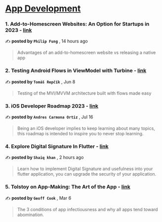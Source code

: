 
<h1><a href=https://medium.com/tag/mobile-app-development/recommended target="_blank" rel="noopener noreferrer">App Development</a></h1>
<h3>1. Add-to-Homescreen Websites: An Option for Startups in 2023 - <a href=https://medium.com/@philipfung/add-to-homescreen-websites-an-option-for-startups-in-2023-efb92f5e03ad?source=tag_recommended_feed---------0-84----------mobile_app_development----------63cbe098_95eb_491b_92cd_d9e167aacee0------- target="_blank" rel="noopener noreferrer">link</a></h3>

✍️ **posted by `Philip Fung`** <date> , 14 hours ago</date>

<blockquote>Advantages of an add-to-homescreen website vs releasing a native app</blockquote>

<h3>2. Testing Android Flows in ViewModel with Turbine - <a href=https://medium.com/proandroiddev/testing-android-flows-in-viewmodel-with-turbine-ea9bae7e811a?source=tag_recommended_feed---------1-107----------mobile_app_development----------63cbe098_95eb_491b_92cd_d9e167aacee0------- target="_blank" rel="noopener noreferrer">link</a></h3>

✍️ **posted by `Tomáš Repčík`** <date> , Jun 8</date>

<blockquote>Testing of the MVI/MVVM architecture built with flows made easy</blockquote>

<h3>3. iOS Developer Roadmap 2023 - <a href=https://medium.com/@andres.carort/ios-developer-roadmap-2023-330fd5cb7479?source=tag_recommended_feed---------2-85----------mobile_app_development----------63cbe098_95eb_491b_92cd_d9e167aacee0------- target="_blank" rel="noopener noreferrer">link</a></h3>

✍️ **posted by `Andres Carmona Ortiz`** <date> , Jul 16</date>

<blockquote>Being an iOS developer implies to keep learning about many topics, this roadmap is intended to inspire you to never stop learning.</blockquote>

<h3>4. Explore Digital Signature In Flutter - <a href=https://medium.com/flutterdevs/explore-digital-signature-in-flutter-65c1a599240d?source=tag_recommended_feed---------3-84----------mobile_app_development----------63cbe098_95eb_491b_92cd_d9e167aacee0------- target="_blank" rel="noopener noreferrer">link</a></h3>

✍️ **posted by `Shaiq khan`** <date> , 2 hours ago</date>

<blockquote>Learn how to implement Digital Signature and usefulness into your flutter application, you can upgrade the security of your application.</blockquote>

<h3>5. Tolstoy on App-Making: The Art of the App - <a href=https://medium.com/entrepreneur-s-handbook/tolstoy-on-app-making-the-art-of-the-app-2aba5f3e5d60?source=tag_recommended_feed---------4-107----------mobile_app_development----------63cbe098_95eb_491b_92cd_d9e167aacee0------- target="_blank" rel="noopener noreferrer">link</a></h3>

✍️ **posted by `Geoff Cook`** <date> , Mar 6</date>

<blockquote>The 3 conditions of app infectiousness and why all apps tend toward abomination.</blockquote>

